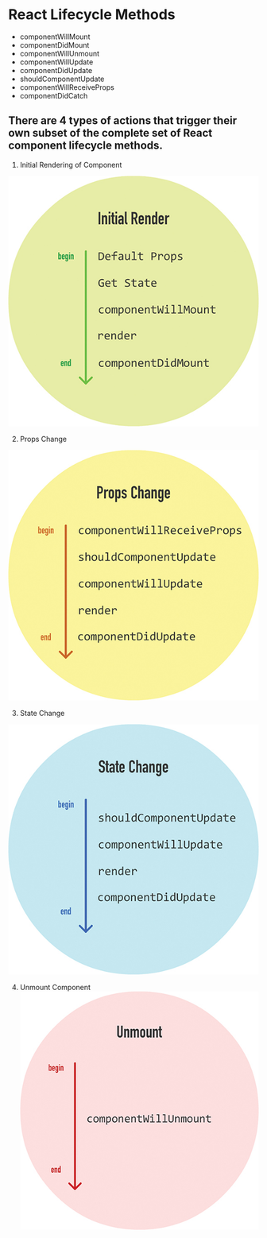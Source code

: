 # React Lifecycle Methods
* componentWillMount
* componentDidMount
* componentWillUnmount
* componentWillUpdate
* componentDidUpdate
* shouldComponentUpdate
* componentWillReceiveProps
* componentDidCatch

## There are 4 types of actions that trigger their own subset of the complete set of React component lifecycle methods.

1. Initial Rendering of Component

![Rendering Phase Callbacks](InitialRenderLifecycleMethods.jpg)

2. Props Change

![Props Change Callbacks](PropsChangeLifecycleMethods.jpg)

3. State Change

![State Change Callbacks](StateChangeLifecycleMethods.jpg)

4. Unmount Component
![Unmount Callback](UnmountLifecycleMethods.jpg)

